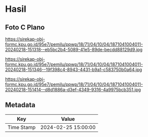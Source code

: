 # Hasil

## Foto C Plano

https://sirekap-obj-formc.kpu.go.id/95e7/pemilu/ppwp/18/71/04/10/04/1871041004011-20240218-151318--eb5bc2b4-5089-41e5-89de-becdd88129d9.jpg

https://sirekap-obj-formc.kpu.go.id/95e7/pemilu/ppwp/18/71/04/10/04/1871041004011-20240218-151346--19f398c4-8943-4431-b9a1-c583750b0a64.jpg

https://sirekap-obj-formc.kpu.go.id/95e7/pemilu/ppwp/18/71/04/10/04/1871041004011-20240218-151414--d8d1886a-d3ef-4349-9316-4a9975bcb351.jpg


## Metadata

| Key        | Value               |
| ---------- | ------------------- |
| Time Stamp | 2024-02-25 15:00:00 |



